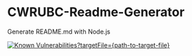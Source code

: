 # CWRUBC-Readme-Generator
Generate README.md with Node.js

[![Known Vulnerabilities](https://snyk.io/test/github/johannsp/CWRUBC-Readme-Generator/badge.svg)?targetFile={path-to-target-file}](https://snyk.io/test/github/johannsp/CWRUBC-Readme-Generator)
